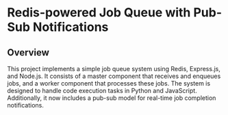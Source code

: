 # Redis-powered Job Queue with Pub-Sub Notifications

## Overview
This project implements a simple job queue system using Redis, Express.js, and Node.js. It consists of a master component that receives and enqueues jobs, and a worker component that processes these jobs. The system is designed to handle code execution tasks in Python and JavaScript. Additionally, it now includes a pub-sub model for real-time job completion notifications.

